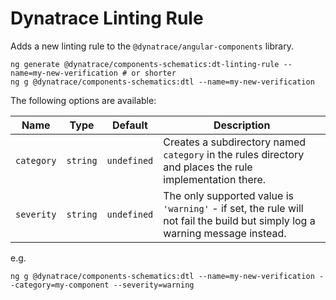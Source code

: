 # Dynatrace Linting Rule

Adds a new linting rule to the `@dynatrace/angular-components` library.

```
ng generate @dynatrace/components-schematics:dt-linting-rule --name=my-new-verification # or shorter
ng g @dynatrace/components-schematics:dtl --name=my-new-verification
```

The following options are available:

| Name       | Type     | Default     | Description                                                                                                                  |
| ---------- | -------- | ----------- | ---------------------------------------------------------------------------------------------------------------------------- |
| `category` | `string` | `undefined` | Creates a subdirectory named `category` in the rules directory and places the rule implementation there.                     |
| `severity` | `string` | `undefined` | The only supported value is `'warning'` - if set, the rule will not fail the build but simply log a warning message instead. |

e.g.

```
ng g @dynatrace/components-schematics:dtl --name=my-new-verification --category=my-component --severity=warning
```
